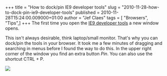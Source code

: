 +++
title = "How to dock/pin IE9 developer tools"
slug = "2010-11-28-how-to-dock-pin-ie9-developer-tools"
published = 2010-11-28T15:24:00.009000+01:00
author = "Jef Claes"
tags = [ "Browsers", "Tips",]
+++
The first time you open the [IE9 developer
tools](http://msdn.microsoft.com/en-us/ie/aa740478.aspx) a new window
opens.  
  
This isn't always desirable, think laptop/small monitor. That's why you
can dock/pin the tools in your browser. It took me a few minutes of
dragging and searching in menus before I found the way to do this. In
the upper right corner of the window you find an extra button *Pin*. You
can also use the shortcut CTRL + P.  
  
[![](../images/thumbnails/2010-11-28-how-to-dock-pin-ie9-developer-tools-pinIE9DevTools.png)](../images/2010-11-28-how-to-dock-pin-ie9-developer-tools-pinIE9DevTools.png)
